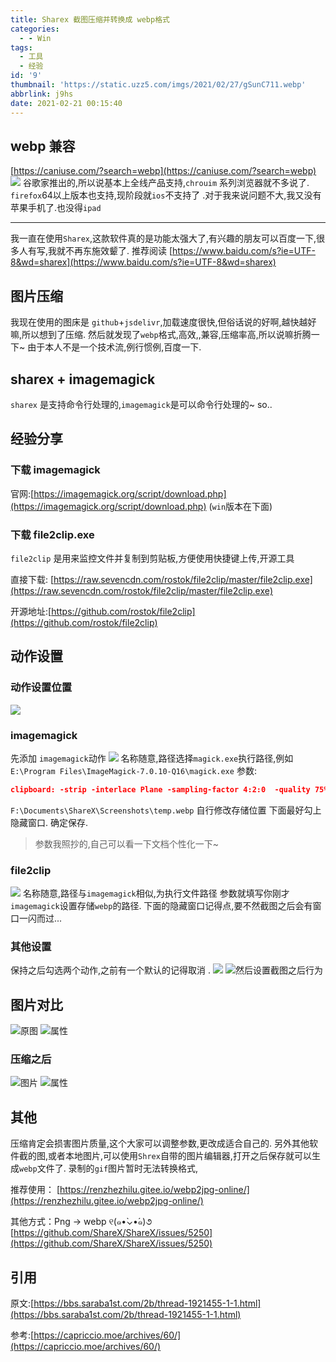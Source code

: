 ```yaml
---
title: Sharex 截图压缩并转换成 webp格式
categories:
  - - Win
tags:
  - 工具
  - 经验
id: '9'
thumbnail: 'https://static.uzz5.com/imgs/2021/02/27/gSunC711.webp'
abbrlink: j9hs
date: 2021-02-21 00:15:40
---
```



## webp 兼容

[https://caniuse.com/?search=webp](https://caniuse.com/?search=webp) ![](https://static.uzz5.com/imgs/2021/02/27/OfeeuO5R.webp) 谷歌家推出的,所以说基本上全线产品支持,`chrouim` 系列浏览器就不多说了. `firefox`64以上版本也支持,现阶段就`ios`不支持了 .对于我来说问题不大,我又没有苹果手机了.也没得`ipad` 

* * *

我一直在使用`Sharex`,这款软件真的是功能太强大了,有兴趣的朋友可以百度一下,很多人有写,我就不再东施效颦了. 推荐阅读 [https://www.baidu.com/s?ie=UTF-8&wd=sharex](https://www.baidu.com/s?ie=UTF-8&wd=sharex)

## 图片压缩

我现在使用的图床是 `github`+`jsdelivr`,加载速度很快,但俗话说的好啊,越快越好嘛,所以想到了压缩. 然后就发现了`webp`格式,高效,,兼容,压缩率高,所以说嘛折腾一下~ 由于本人不是一个技术流,例行惯例,百度一下.

## sharex + imagemagick

`sharex` 是支持命令行处理的,`imagemagick`是可以命令行处理的~ so..

## 经验分享

### 下载 imagemagick

官网:[https://imagemagick.org/script/download.php](https://imagemagick.org/script/download.php) (`win`版本在下面)

### 下载 file2clip.exe

`file2clip` 是用来监控文件并复制到剪贴板,方便使用快捷键上传,开源工具 

直接下载: [https://raw.sevencdn.com/rostok/file2clip/master/file2clip.exe](https://raw.sevencdn.com/rostok/file2clip/master/file2clip.exe) 

开源地址:[https://github.com/rostok/file2clip](https://github.com/rostok/file2clip)

## 动作设置

### 动作设置位置

![](https://static.uzz5.com/imgs/2021/02/27/VCbb3IlW.webp)

### imagemagick

先添加 `imagemagick`动作 ![](https://static.uzz5.com/imgs/2021/02/27/zAXAYgIv.webp) 名称随意,路径选择`magick.exe`执行路径,例如`E:\Program Files\ImageMagick-7.0.10-Q16\magick.exe` 参数:

```json
clipboard: -strip -interlace Plane -sampling-factor 4:2:0  -quality 75% clipboard: "F:\Documents\ShareX\Screenshots\temp.webp"
```

`F:\Documents\ShareX\Screenshots\temp.webp` 自行修改存储位置 下面最好勾上隐藏窗口. 确定保存.

> 参数我照抄的,自己可以看一下文档个性化一下~

### file2clip

![](https://static.uzz5.com/imgs/2021/02/27/dA5PfhIc.webp) 名称随意,路径与`imagemagick`相似,为执行文件路径 参数就填写你刚才`imagemagick`设置存储`webp`的路径. 下面的隐藏窗口记得点,要不然截图之后会有窗口一闪而过...

### 其他设置

保持之后勾选两个动作,之前有一个默认的记得取消 . ![](https://static.uzz5.com/imgs/2021/02/27/1S5Vp6lv.webp) ![然后设置截图之后行为](https://static.uzz5.com/imgs/2021/02/27/OE0QYpOL.webp "然后设置截图之后行为")

## 图片对比

![原图](https://static.uzz5.com/imgs/2021/02/27/EWDlTxOR.jpg "原图") ![属性](https://static.uzz5.com/imgs/2021/02/27/AL3X8jKw.webp "属性")

### 压缩之后

![图片](https://static.uzz5.com/imgs/2021/02/27/DvDeY4fY.webp "图片") ![属性](https://static.uzz5.com/imgs/2021/02/27/S58dL9rW.webp "属性")

## 其他

压缩肯定会损害图片质量,这个大家可以调整参数,更改成适合自己的. 另外其他软件截的图,或者本地图片,可以使用`Shrex`自带的图片编辑器,打开之后保存就可以生成`webp`文件了. 录制的`gif`图片暂时无法转换格式,

推荐使用： [https://renzhezhilu.gitee.io/webp2jpg-online/](https://renzhezhilu.gitee.io/webp2jpg-online/) 

其他方式：Png → webp ୧(๑•̀⌄•́๑)૭ [https://github.com/ShareX/ShareX/issues/5250](https://github.com/ShareX/ShareX/issues/5250)

## 引用

原文:[https://bbs.saraba1st.com/2b/thread-1921455-1-1.html](https://bbs.saraba1st.com/2b/thread-1921455-1-1.html) 

参考:[https://capriccio.moe/archives/60/](https://capriccio.moe/archives/60/)